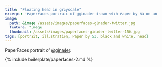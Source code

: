 ```yaml
---
title: "Floating head in grayscale"
excerpt: "PaperFaces portrait of @ginader drawn with Paper by 53 on an iPad."
image: 
  path: &image /assets/images/paperfaces-ginader-twitter.jpg 
  feature: *image
  thumbnail: /assets/images/paperfaces-ginader-twitter-150.jpg
tags: [portrait, illustration, Paper by 53, black and white, head]
---
```


PaperFaces portrait of [@ginader](http://twitter.com/ginader).

{% include boilerplate/paperfaces-2.md %}
